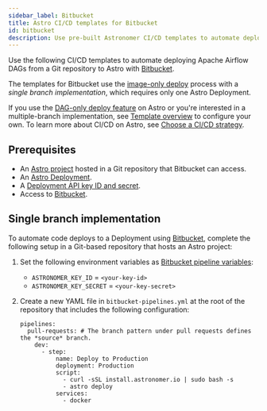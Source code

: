 ```yaml
---
sidebar_label: Bitbucket
title: Astro CI/CD templates for Bitbucket
id: bitbucket
description: Use pre-built Astronomer CI/CD templates to automate deploying Apache Airflow DAGs to Astro using BitBucket. 
---
```


Use the following CI/CD templates to automate deploying Apache Airflow DAGs from a Git repository to Astro with [Bitbucket](https://bitbucket.org/product).

The templates for Bitbucket use the [image-only deploy](template-overview.md#template-types) process with a _single branch implementation_, which requires only one Astro Deployment.

If you use the [DAG-only deploy feature](astro/deploy-code#deploy-dags-only) on Astro or you're interested in a multiple-branch implementation, see [Template overview](template-overview.md) to configure your own. To learn more about CI/CD on Astro, see [Choose a CI/CD strategy](set-up-ci-cd.md).

## Prerequisites

- An [Astro project](create-first-dag.md#step-1-create-an-astro-project) hosted in a Git repository that Bitbucket can access.
- An [Astro Deployment](create-deployment.md).
- A [Deployment API key ID and secret](api-keys.md).
- Access to [Bitbucket](https://bitbucket.org/product).

## Single branch implementation

To automate code deploys to a Deployment using [Bitbucket](https://bitbucket.org/), complete the following setup in a Git-based repository that hosts an Astro project:

1. Set the following environment variables as [Bitbucket pipeline variables](https://support.atlassian.com/bitbucket-cloud/docs/variables-and-secrets/):

    - `ASTRONOMER_KEY_ID` = `<your-key-id>`
    - `ASTRONOMER_KEY_SECRET` = `<your-key-secret>`

2. Create a new YAML file in `bitbucket-pipelines.yml` at the root of the repository that includes the following configuration:

    ```
    pipelines:
      pull-requests: # The branch pattern under pull requests defines the *source* branch.
        dev:
          - step:
              name: Deploy to Production
              deployment: Production
              script:
                - curl -sSL install.astronomer.io | sudo bash -s
                - astro deploy
              services:
                - docker
    ```

